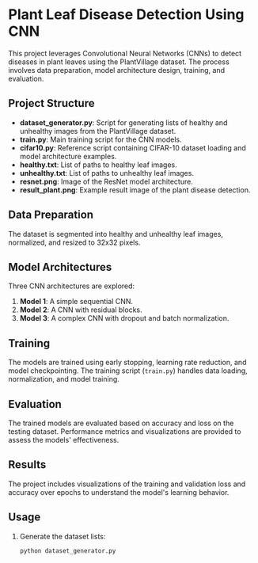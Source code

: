 # Plant Leaf Disease Detection Using CNN

This project leverages Convolutional Neural Networks (CNNs) to detect diseases in plant leaves using the PlantVillage dataset. The process involves data preparation, model architecture design, training, and evaluation.

## Project Structure

- **dataset_generator.py**: Script for generating lists of healthy and unhealthy images from the PlantVillage dataset.
- **train.py**: Main training script for the CNN models.
- **cifar10.py**: Reference script containing CIFAR-10 dataset loading and model architecture examples.
- **healthy.txt**: List of paths to healthy leaf images.
- **unhealthy.txt**: List of paths to unhealthy leaf images.
- **resnet.png**: Image of the ResNet model architecture.
- **result_plant.png**: Example result image of the plant disease detection.

## Data Preparation

The dataset is segmented into healthy and unhealthy leaf images, normalized, and resized to 32x32 pixels.

## Model Architectures

Three CNN architectures are explored:
1. **Model 1**: A simple sequential CNN.
2. **Model 2**: A CNN with residual blocks.
3. **Model 3**: A complex CNN with dropout and batch normalization.

## Training

The models are trained using early stopping, learning rate reduction, and model checkpointing. The training script (`train.py`) handles data loading, normalization, and model training.

## Evaluation

The trained models are evaluated based on accuracy and loss on the testing dataset. Performance metrics and visualizations are provided to assess the models' effectiveness.

## Results

The project includes visualizations of the training and validation loss and accuracy over epochs to understand the model's learning behavior.

## Usage

1. Generate the dataset lists:
   ```bash
   python dataset_generator.py
